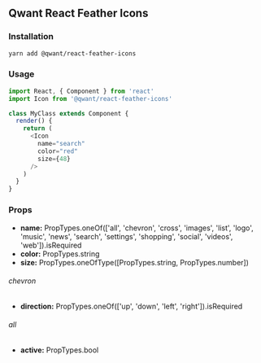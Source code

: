 ## Qwant React Feather Icons

### Installation

```bash
yarn add @qwant/react-feather-icons
```

### Usage

```javascript
import React, { Component } from 'react'
import Icon from '@qwant/react-feather-icons'

class MyClass extends Component {
  render() {
    return (
      <Icon
        name="search"
        color="red"
        size={48}
      />
    )
  }
}
```

### Props

 - **name:** PropTypes.oneOf(['all', 'chevron', 'cross', 'images', 'list', 'logo', 'music', 'news', 'search', 'settings', 'shopping', 'social', 'videos', 'web']).isRequired
 - **color:** PropTypes.string
 - **size:** PropTypes.oneOfType([PropTypes.string, PropTypes.number])

###### chevron

 - **direction:** PropTypes.oneOf(['up', 'down', 'left', 'right']).isRequired

###### all

 - **active:** PropTypes.bool
